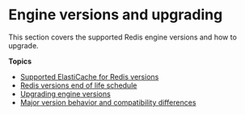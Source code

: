 # Engine versions and upgrading<a name="engine-versions"></a>

This section covers the supported Redis engine versions and how to upgrade\.

**Topics**
+ [Supported ElastiCache for Redis versions](supported-engine-versions.md)
+ [Redis versions end of life schedule](deprecated-engine-versions.md)
+ [Upgrading engine versions](VersionManagement.md)
+ [Major version behavior and compatibility differences](VersionManagementConsiderations.md)